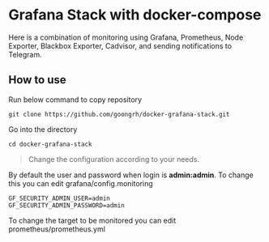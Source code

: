 # Grafana Stack with docker-compose

Here is a combination of monitoring using Grafana, Prometheus, Node Exporter, Blackbox Exporter, Cadvisor, and sending notifications to Telegram.

## How to use

Run below command to copy repository

```
git clone https://github.com/goongrh/docker-grafana-stack.git
```

Go into the directory

```
cd docker-grafana-stack
```

> Change the configuration according to your needs.

By default the user and password when login is **admin:admin**. To change this you can edit grafana/config.monitoring

```
GF_SECURITY_ADMIN_USER=admin
GF_SECURITY_ADMIN_PASSWORD=admin
```

To change the target to be monitored you can edit prometheus/prometheus.yml

